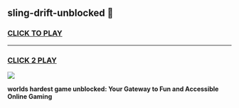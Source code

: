 
## sling-drift-unblocked 👋
<h3>
<a href="https://premium.freeplayer.one?title=sling-drift-unblocked&ref=14F">CLICK TO PLAY</a></h3>
<hr>

<h3>
<a href="https://premium.freeplayer.one?title=sling-drift-unblocked&ref=14F">CLICK 2 PLAY</a>
  
</h3>

<a href="https://premium.freeplayer.one?title=sling-drift-unblocked&ref=12F/"><img src="https://clearcache.store/games.png"></a>


**worlds hardest game unblocked: Your Gateway to Fun and Accessible Online Gaming**
